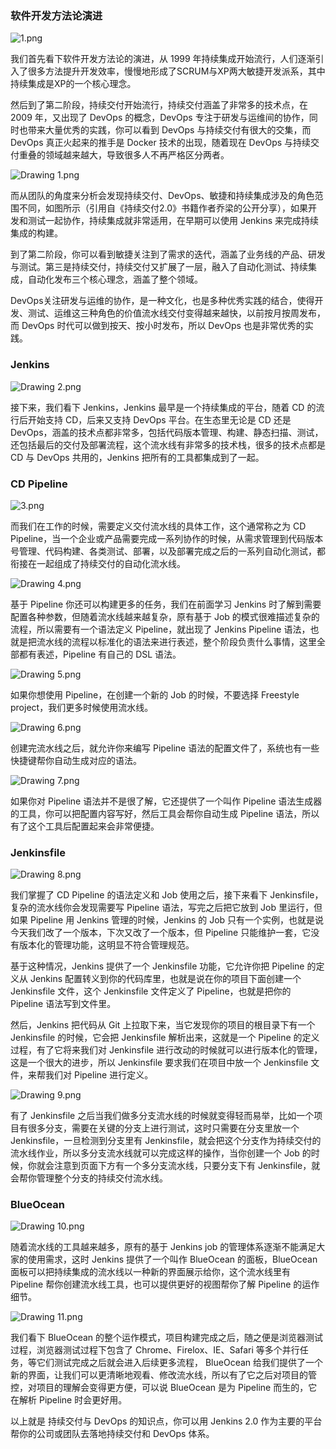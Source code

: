 ### 软件开发方法论演进

![1.png](https://s0.lgstatic.com/i/image/M00/1A/E4/Ciqc1F7d7NSAXgbZAAHzGAPUQpI951.png)

我们首先看下软件开发方法论的演进，从 1999 年持续集成开始流行，人们逐渐引入了很多方法提升开发效率，慢慢地形成了SCRUM与XP两大敏捷开发派系，其中持续集成是XP的一个核心理念。

然后到了第二阶段，持续交付开始流行，持续交付涵盖了非常多的技术点，在 2009 年，又出现了 DevOps 的概念，DevOps 专注于研发与运维间的协作，同时也带来大量优秀的实践，你可以看到 DevOps 与持续交付有很大的交集，而 DevOps 真正火起来的推手是 Docker 技术的出现，随着现在 DevOps 与持续交付重叠的领域越来越大，导致很多人不再严格区分两者。

![Drawing 1.png](https://s0.lgstatic.com/i/image/M00/1A/EF/CgqCHl7d7OCAXmc3AAF5hMYxx84462.png)

而从团队的角度来分析会发现持续交付、DevOps、敏捷和持续集成涉及的角色范围不同，如图所示（引用自《持续交付2.0》书籍作者乔梁的公开分享），如果开发和测试一起协作，持续集成就非常适用，在早期可以使用 Jenkins 来完成持续集成的构建。

到了第二阶段，你可以看到敏捷关注到了需求的迭代，涵盖了业务线的产品、研发与测试。第三是持续交付，持续交付又扩展了一层，融入了自动化测试、持续集成，自动化发布三个核心理念，涵盖了整个领域。

DevOps关注研发与运维的协作，是一种文化，也是多种优秀实践的结合，使得开发、测试、运维这三种角色的价值流水线交付变得越来越快，以前按月按周发布，而 DevOps 时代可以做到按天、按小时发布，所以 DevOps 也是非常优秀的实践。

### Jenkins

![Drawing 2.png](https://s0.lgstatic.com/i/image/M00/1A/E4/Ciqc1F7d7O-AGY0FAAZ051gIE5U005.png)

接下来，我们看下 Jenkins，Jenkins 最早是一个持续集成的平台，随着 CD 的流行后开始支持 CD，后来又支持 DevOps 平台。在生态里无论是 CD 还是 DevOps，涵盖的技术点都非常多，包括代码版本管理、构建、静态扫描、测试，还包括最后的交付及部署流程，这个流水线有非常多的技术栈，很多的技术点都是 CD 与 DevOps 共用的，Jenkins 把所有的工具都集成到了一起。

### CD Pipeline

![3.png](https://s0.lgstatic.com/i/image/M00/1A/E4/Ciqc1F7d7P2AMUn0AAK-ruRVr2s740.png)

而我们在工作的时候，需要定义交付流水线的具体工作，这个通常称之为 CD Pipeline，当一个企业或产品需要完成一系列协作的时候，从需求管理到代码版本号管理、代码构建、各类测试、部署，以及部署完成之后的一系列自动化测试，都衔接在一起组成了持续交付的自动化流水线。

![Drawing 4.png](https://s0.lgstatic.com/i/image/M00/1A/EF/CgqCHl7d7QmAWuapAAESHtr2mZQ599.png)

基于 Pipeline 你还可以构建更多的任务，我们在前面学习 Jenkins 时了解到需要配置各种参数，但随着流水线越来越复杂，原有基于 Job 的模式很难描述复杂的流程，所以需要有一个语法定义 Pipeline，就出现了 Jenkins Pipeline 语法，也就是把流水线的流程以标准化的语法来进行表述，整个阶段负责什么事情，这里全部都有表述，Pipeline 有自己的 DSL 语法。

![Drawing 5.png](https://s0.lgstatic.com/i/image/M00/1A/E4/Ciqc1F7d7RaAPDRvAAHWx3Ew2CQ963.png)

如果你想使用 Pipeline，在创建一个新的 Job 的时候，不要选择 Freestyle project，我们更多时候使用流水线。

![Drawing 6.png](https://s0.lgstatic.com/i/image/M00/1A/E4/Ciqc1F7d7R2AFzDzAAD5mCTAZv8549.png)

创建完流水线之后，就允许你来编写 Pipeline 语法的配置文件了，系统也有一些快捷键帮你自动生成对应的语法。

![Drawing 7.png](https://s0.lgstatic.com/i/image/M00/1A/F0/CgqCHl7d7SWAH0FdAAHTVg4inps004.png)

如果你对 Pipeline 语法并不是很了解，它还提供了一个叫作 Pipeline 语法生成器的工具，你可以把配置内容写好，然后工具会帮你自动生成 Pipeline 语法，所以有了这个工具后配置起来会非常便捷。

### Jenkinsfile

![Drawing 8.png](https://s0.lgstatic.com/i/image/M00/1A/F0/CgqCHl7d7SyAL6fNAADcz2VpoPs621.png)

我们掌握了 CD Pipeline 的语法定义和 Job 使用之后，接下来看下 Jenkinsfile，复杂的流水线你会发现需要写 Pipeline 语法，写完之后把它放到 Job 里运行，但如果 Pipeline 用 Jenkins 管理的时候，Jenkins 的 Job 只有一个实例，也就是说今天我们改了一个版本，下次又改了一个版本，但 Pipeline 只能维护一套，它没有版本化的管理功能，这明显不符合管理规范。

基于这种情况，Jenkins 提供了一个 Jenkinsfile 功能，它允许你把 Pipeline 的定义从 Jenkins 配置转义到你的代码库里，也就是说在你的项目下面创建一个 Jenkinsfile 文件，这个 Jenkinsfile 文件定义了 Pipeline，也就是把你的 Pipeline 语法写到文件里。

然后，Jenkins 把代码从 Git 上拉取下来，当它发现你的项目的根目录下有一个 Jenkinsfile 的时候，它会把 Jenkinsfile 解析出来，这就是一个 Pipeline 的定义过程，有了它将来我们对 Jenkinsfile 进行改动的时候就可以进行版本化的管理，这是一个很大的进步，所以 Jenkinsfile 要求我们在项目中放一个 Jenkinsfile 文件，来帮我们对 Pipeline 进行定义。

![Drawing 9.png](https://s0.lgstatic.com/i/image/M00/1A/F0/CgqCHl7d7TaANgdzAAFNZ7yguU0462.png)

有了 Jenkinsfile 之后当我们做多分支流水线的时候就变得轻而易举，比如一个项目有很多分支，需要在关键的分支上进行测试，这时只需要在分支里放一个 Jenkinsfile，一旦检测到分支里有 Jenkinsfile，就会把这个分支作为持续交付的流水线作业，所以多分支流水线就可以完成这样的操作，当你创建一个 Job 的时候，你就会注意到页面下方有一个多分支流水线，只要分支下有 Jenkinsfile，就会帮你管理整个分支的持续交付流水线。

### BlueOcean

![Drawing 10.png](https://s0.lgstatic.com/i/image/M00/1A/F0/CgqCHl7d7T6AWRGCAAE_eG3Wp4k890.png)

随着流水线的工具越来越多，原有的基于 Jenkins job 的管理体系逐渐不能满足大家的使用需求，这时 Jenkins 提供了一个叫作 BlueOcean 的面板，BlueOcean 面板可以把持续集成的流水线以一种新的界面展示给你，这个流水线里有 Pipeline 帮你创建流水线工具，也可以提供更好的视图帮你了解 Pipeline 的运作细节。

![Drawing 11.png](https://s0.lgstatic.com/i/image/M00/1A/F0/CgqCHl7d7USAHMyRAAEtFrtKnP4654.png)

我们看下 BlueOcean 的整个运作模式，项目构建完成之后，随之便是浏览器测试过程，浏览器测试过程下包含了 Chrome、Firelox、IE、Safari 等多个并行任务，等它们测试完成之后就会进入后续更多流程， BlueOcean 给我们提供了一个新的界面，让我们可以更清晰地观看、修改流水线，所以有了它之后对项目的管控，对项目的理解会变得更方便，可以说 BlueOcean 是为 Pipeline 而生的，它在解析 Pipeline 时会更好用。

以上就是 持续交付与 DevOps 的知识点，你可以用 Jenkins 2.0 作为主要的平台帮你的公司或团队去落地持续交付和 DevOps 体系。
